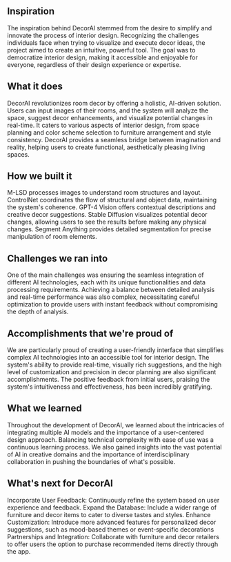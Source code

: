 ## Inspiration
The inspiration behind DecorAI stemmed from the desire to simplify and innovate the process of interior design. Recognizing the challenges individuals face when trying to visualize and execute decor ideas, the project aimed to create an intuitive, powerful tool. The goal was to democratize interior design, making it accessible and enjoyable for everyone, regardless of their design experience or expertise.

## What it does
DecorAI revolutionizes room decor by offering a holistic, AI-driven solution. Users can input images of their rooms, and the system will analyze the space, suggest decor enhancements, and visualize potential changes in real-time. It caters to various aspects of interior design, from space planning and color scheme selection to furniture arrangement and style consistency. DecorAI provides a seamless bridge between imagination and reality, helping users to create functional, aesthetically pleasing living spaces.


## How we built it
M-LSD processes images to understand room structures and layout.
ControlNet coordinates the flow of structural and object data, maintaining the system's coherence.
GPT-4 Vision offers contextual descriptions and creative decor suggestions.
Stable Diffusion visualizes potential decor changes, allowing users to see the results before making any physical changes.
Segment Anything provides detailed segmentation for precise manipulation of room elements.

## Challenges we ran into
One of the main challenges was ensuring the seamless integration of different AI technologies, each with its unique functionalities and data processing requirements. Achieving a balance between detailed analysis and real-time performance was also complex, necessitating careful optimization to provide users with instant feedback without compromising the depth of analysis.


## Accomplishments that we're proud of
We are particularly proud of creating a user-friendly interface that simplifies complex AI technologies into an accessible tool for interior design. The system's ability to provide real-time, visually rich suggestions, and the high level of customization and precision in decor planning are also significant accomplishments. The positive feedback from initial users, praising the system's intuitiveness and effectiveness, has been incredibly gratifying.


## What we learned
Throughout the development of DecorAI, we learned about the intricacies of integrating multiple AI models and the importance of a user-centered design approach. Balancing technical complexity with ease of use was a continuous learning process. We also gained insights into the vast potential of AI in creative domains and the importance of interdisciplinary collaboration in pushing the boundaries of what's possible.


## What's next for DecorAI
Incorporate User Feedback: Continuously refine the system based on user experience and feedback.
Expand the Database: Include a wider range of furniture and decor items to cater to diverse tastes and styles.
Enhance Customization: Introduce more advanced features for personalized decor suggestions, such as mood-based themes or event-specific decorations
Partnerships and Integration: Collaborate with furniture and decor retailers to offer users the option to purchase recommended items directly through the app.
